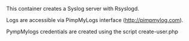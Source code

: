 This container creates a Syslog server with Rsyslogd.

Logs are accessible via PimpMyLogs interface (http://pimpmylog.com).

PympMylogs credentials are created using the script create-user.php
